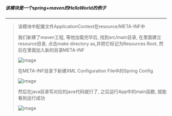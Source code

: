 ##### 该模块是一个spring+maven的HelloWorld的例子
---

> 该模块中配置文件ApplicationContext在resource/META-INF中
>
> 我们新建了maven工程, 等他加载完毕后, 找到src/main目录, 在里面建立resource目录, 点击make directory as,并把它标记为Resources Root, 然后在里面加入新的目录META-INF
>
> ![image](https://github.com/Boba-Syu/SpringLearningDemo/tree/master/springhelloworld/src/main/resources/img/01.png)
>
>在META-INF目录下新建XML Configuration File中的Spring Config
>
> ![image](https://github.com/Boba-Syu/SpringLearningDemo/tree/master/springhelloworld/src/main/resources/img/02.png)
>
> 然后在java目录写对应的java代码就行了, 之后运行App中的main函数, 就能看到运行成功
>
> ![image](https://github.com/Boba-Syu/SpringLearningDemo/tree/master/springhelloworld/src/main/resources/img/03.png)
